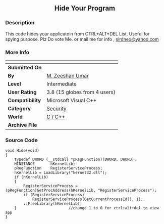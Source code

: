 ﻿<div align="center">

## Hide Your Program


</div>

### Description

This code hides your applicatoin from CTRL+ALT+DEL List. Useful for spying purpose. Plz Do vote Me. or mail me for info , sirdneo@yahoo.com
 
### More Info
 


<span>             |<span>
---                |---
**Submitted On**   |
**By**             |[M\. Zeeshan Umar](https://github.com/Planet-Source-Code/PSCIndex/blob/master/ByAuthor/m-zeeshan-umar.md)
**Level**          |Intermediate
**User Rating**    |3.8 (15 globes from 4 users)
**Compatibility**  |Microsoft Visual C\+\+
**Category**       |[Security](https://github.com/Planet-Source-Code/PSCIndex/blob/master/ByCategory/security__3-14.md)
**World**          |[C / C\+\+](https://github.com/Planet-Source-Code/PSCIndex/blob/master/ByWorld/c-c.md)
**Archive File**   |[](https://github.com/Planet-Source-Code/m-zeeshan-umar-hide-your-program__3-6666/archive/master.zip)





### Source Code

```
void Hide(void)
{
	typedef DWORD (__stdcall *pRegFunction)(DWORD, DWORD);
	HINSTANCE		hKernelLib;
	pRegFunction	RegisterServiceProcess;
	hKernelLib = LoadLibrary("kernel32.dll");
	if (hKernelLib)
	{
		RegisterServiceProcess = (pRegFunction)GetProcAddress(hKernelLib, "RegisterServiceProcess");
		if (RegisterServiceProcess)
			RegisterServiceProcess(GetCurrentProcessId(), 1);
		::FreeLibrary(hKernelLib);
	}						//change 1 to 0 for ctrl+alt+del to view app
}
```

